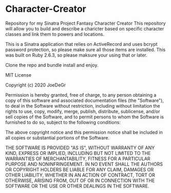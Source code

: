 # Character-Creator

Repository for my Sinatra Project Fantasy Character Creator This repository will allow you to build and describe a charicter based on specific character classes and link them to powers and locations. 

This is a Sinatra application that relies on ActiveRecord and uses bcrypt password protection, so please make sure all those items are installed. This was built on Ruby 2.6.3, so please maksure your using that or later. 

Clone the repo and bundle install and enjoy.

MIT License

Copyright (c) 2020 JoeDeGr

Permission is hereby granted, free of charge, to any person obtaining a copy
of this software and associated documentation files (the "Software"), to deal
in the Software without restriction, including without limitation the rights
to use, copy, modify, merge, publish, distribute, sublicense, and/or sell
copies of the Software, and to permit persons to whom the Software is
furnished to do so, subject to the following conditions:

The above copyright notice and this permission notice shall be included in all
copies or substantial portions of the Software.

THE SOFTWARE IS PROVIDED "AS IS", WITHOUT WARRANTY OF ANY KIND, EXPRESS OR
IMPLIED, INCLUDING BUT NOT LIMITED TO THE WARRANTIES OF MERCHANTABILITY,
FITNESS FOR A PARTICULAR PURPOSE AND NONINFRINGEMENT. IN NO EVENT SHALL THE
AUTHORS OR COPYRIGHT HOLDERS BE LIABLE FOR ANY CLAIM, DAMAGES OR OTHER
LIABILITY, WHETHER IN AN ACTION OF CONTRACT, TORT OR OTHERWISE, ARISING FROM,
OUT OF OR IN CONNECTION WITH THE SOFTWARE OR THE USE OR OTHER DEALINGS IN THE
SOFTWARE.
